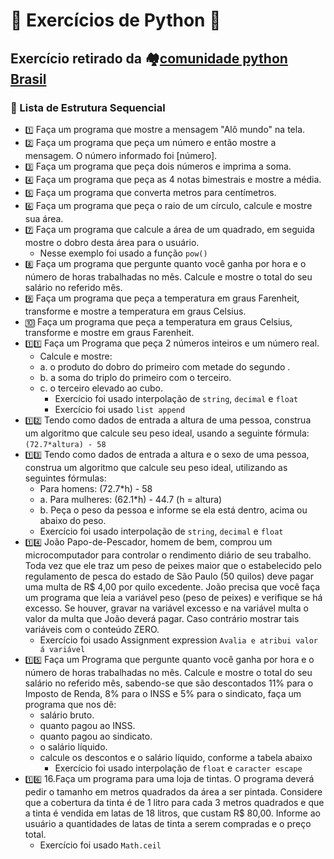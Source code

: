 # 🧠 Exercícios de Python 🐍

## Exercício retirado da 🏘️[comunidade python Brasil](https://wiki.python.org.br/EstruturaSequencial)

### 🔄 Lista de Estrutura Sequencial

- `1️⃣` Faça um programa que mostre a mensagem "Alô mundo" na tela.
- `2️⃣` Faça um programa que peça um número e então mostre a mensagem. O número informado foi [número].
- `3️⃣` Faça um programa que peça dois números e imprima a soma.
- `4️⃣` Faça um programa que peça as 4 notas bimestrais e mostre a média.
- `5️⃣` Faça um programa que converta metros para centímetros.
- `6️⃣` Faça um programa que peça o raio de um círculo, calcule e mostre
sua área.
- `7️⃣` Faça um programa que calcule a área de um quadrado, em seguida
mostre o dobro desta área para o usuário.
  - Nesse exemplo foi usado a função `pow()`
- `8️⃣` Faça um programa que pergunte quanto você ganha por hora e o número de horas trabalhadas no mês. Calcule e  mostre o total do seu salário no referido mês.
- `9️⃣` Faça um programa que peça a temperatura em graus Farenheit, transforme e mostre a temperatura em graus Celsius.
- `🔟` Faça um programa que peça a temperatura em graus Celsius, transforme e mostre em graus Farenheit.
- `1️⃣1️⃣` Faça um Programa que peça 2 números inteiros e um número real.
  - Calcule e mostre:
  - a. o produto do dobro do primeiro com metade do segundo .
  - b. a soma do triplo do primeiro com o terceiro.
  - c. o terceiro elevado ao cubo.
    - Exercício foi usado interpolação de `string`, `decimal` e `float`
    - Exercício foi usado `list append`
- `1️⃣2️⃣` Tendo como dados de entrada a altura de uma pessoa, construa um algoritmo que calcule seu peso ideal, usando a seguinte fórmula:`(72.7*altura) - 58`
- `1️⃣3️⃣` Tendo como dados de entrada a altura e o sexo de uma pessoa, construa um algoritmo que calcule seu peso ideal, utilizando as seguintes fórmulas: 
  - Para homens: (72.7*h) - 58
  - a. Para mulheres: (62.1*h) - 44.7 (h = altura)
  - b. Peça o peso da pessoa e informe se ela está dentro, acima ou abaixo do peso.
  - Exercício foi usado interpolação de `string`, `decimal` e `float`
- `1️⃣4️⃣` João Papo-de-Pescador, homem de bem, comprou um microcomputador para controlar o rendimento diário de seu trabalho. Toda vez que ele traz um peso de peixes maior que o estabelecido pelo regulamento de pesca do estado de São Paulo (50 quilos) deve
pagar uma multa de R$ 4,00 por quilo excedente. João precisa que você faça um programa que leia a variável peso (peso de peixes) e verifique se há excesso. Se houver, gravar na variável excesso e na variável multa o valor da multa que João deverá pagar. Caso contrário mostrar tais variáveis com o conteúdo ZERO.
  - Exercício foi usado Assignment expression `Avalia e atribui valor á variável`
- `1️⃣5️⃣` Faça um Programa que pergunte quanto você ganha por hora e o número de horas trabalhadas no mês. Calcule e mostre o total do seu salário no referido mês, sabendo-se que são descontados 11% para o Imposto de Renda, 8% para o INSS e 5% para o sindicato, faça um programa que nos dê:
  - salário bruto.
  - quanto pagou ao INSS.
  - quanto pagou ao sindicato.
  - o salário líquido.
  - calcule os descontos e o salário líquido, conforme a tabela abaixo
    - Exercício foi usado interpolação de `float` e `caracter escape` 
- `1️⃣6️⃣` 16.Faça um programa para uma loja de tintas. O programa deverá pedir o
tamanho em metros quadrados da área a ser pintada. Considere que a cobertura da tinta é de 1 litro para cada 3 metros quadrados e que a tinta é vendida em latas de 18 litros, que custam R$ 80,00. Informe ao usuário a quantidades de latas de tinta a serem compradas e o preço total.
    - Exercício foi usado `Math.ceil`